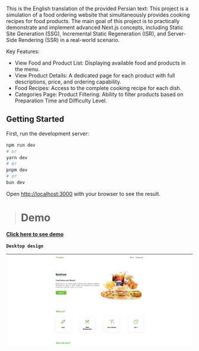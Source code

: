 This is the English translation of the provided Persian text:
This project is a simulation of a food ordering website that simultaneously provides cooking recipes for food products. The main goal of this project is to practically demonstrate and implement advanced Next.js concepts, including Static Site Generation (SSG), Incremental Static Regeneration (ISR), and Server-Side Rendering (SSR) in a real-world scenario.

Key Features:
 * View Food and Product List: Displaying available food and products in the menu.
 * View Product Details: A dedicated page for each product with full descriptions, price, and ordering capability.
 * Food Recipes: Access to the complete cooking recipe for each dish.
 * Categories Page: Product Filtering: Ability to filter products based on Preparation Time and Difficulty Level.

## Getting Started


First, run the development server:

```bash
npm run dev
# or
yarn dev
# or
pnpm dev
# or
bun dev
```

Open [http://localhost:3000](http://localhost:3000) with your browser to see the result.

># **Demo**

[**Click here to see demo**](https://food-app-6puq.vercel.app/)

**`Desktop design`**

![demo](./public/demo.jpeg)